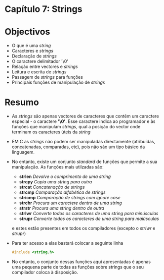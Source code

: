 Capítulo 7: Strings
============================================================

# Objectivos

* O que é uma *string*
* Caracteres e *strings*
* Declaração de *strings*
* O caractere delimitador '\0'
* Relação entre vectores e *strings*
* Leitura e escrita de *strings*
* Passagem de *strings* para funções
* Principais funções de manipulação de *strings*

# Resumo

* As *strings* são apenas vectores de caracteres que contêm um caractere especial - o caractere **'\0'**. Esse caractere
  indica ao programador e às funções que manipulam *strings*, qual a posição do vector onde terminam os caracteres úteis
  da *string*
* EM C as *strings* não podem ser manipuladas directamente (atribuídas, concatenadas, comparadas, etc), pois não são um
  tipo básico da linguagem.
* No entanto, existe um conjunto *standard* de funções que permite a sua manipulação. As funções mais utilzadas são:
    * **strlen** *Devolve o comprimento de uma string*
    * **strcpy** *Copia uma string para outra*
    * **strcat** *Concatenação de strings*
    * **strcmp** *Comparação alfabética de strings*
    * **stricmp** *Comparação de strings com ignore case*
    * **strchr** *Procura um caractere dentro de uma string*
    * **strstr** *Procura uma string dentro de outra*
    * **strlwr** *Converte todos os caracteres de uma string para minúsculas*
    * **strupr** *Converte todos os caracteres de uma string para maiúsculas*

  e estes estão presentes em todos os compiladores (excepto o *strlwr* e *strupr*)
* Para ter acesso a elas bastará colocar a seguinte linha
  ````c++
  #include <string.h>
  ````
* No entanto, o conjunto dessas funções aqui apresentadas é apenas uma pequena parte de todas as funções sobre strings
  que o seu compilador coloca à disposição.
